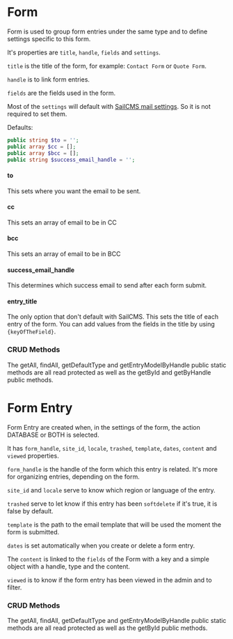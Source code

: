 # Form

Form is used to group form entries under the same type and to define settings specific to this form.

It's properties are `title`, `handle`, `fields` and `settings`.

`title` is the title of the form, for example: `Contact Form` or `Quote Form`.

`handle` is to link form entries.

`fields` are the fields used in the form. 

Most of the `settings` will default with [SailCMS mail settings](/getting-started/configurations/emails).
So it is not required to set them.

Defaults:
```php
public string $to = '';
public array $cc = [];
public array $bcc = [];
public string $success_email_handle = '';
```

#### to

This sets where you want the email to be sent.

#### cc

This sets an array of email to be in CC

#### bcc

This sets an array of email to be in BCC

#### success_email_handle

This determines which success email to send after each form submit.

#### entry_title

The only option that don't default with SailCMS. This sets the title of each entry of the form.
You can add values from the fields in the title by using `{keyOfTheField}`.

### CRUD Methods

The getAll, findAll, getDefaultType and getEntryModelByHandle public static methods are all read protected as well as the getById and getByHandle public methods.

# Form Entry

Form Entry are created when, in the settings of the form, the action DATABASE or BOTH is selected.

It has `form_handle`, `site_id`, `locale`, `trashed`, `template`, `dates`, `content` and `viewed` properties.

`form_handle` is the handle of the form which this entry is related. It's more for organizing entries, depending on the form.

`site_id` and `locale` serve to know which region or language of the entry.

`trashed` serve to let know if this entry has been `softdelete` if it's true, it is false by default.

`template` is the path to the email template that will be used the moment the form is submitted.

`dates` is set automatically when you create or delete a form entry.

The `content` is linked to the `fields` of the Form with a key and a simple object with a handle, type and the content.

`viewed` is to know if the form entry has been viewed in the admin and to filter.

### CRUD Methods

The getAll, findAll, getDefaultType and getEntryModelByHandle public static methods are all read protected as well as the getById public methods.